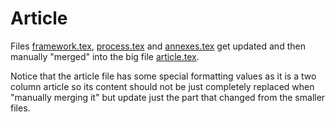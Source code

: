 # Article

Files [framework.tex](framework/framework.tex), [process.tex](process/process.tex)
and [annexes.tex](annexes/annexes.tex) get updated and then manually "merged" into the
big file [article.tex](./article.tex).

Notice that the article file has some special formatting values as it is a two
column article so its content should not be just completely replaced when 
"manually merging it" but update just the part that changed from the smaller
files. 

